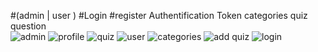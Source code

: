 #(admin | user )
#Login 
#register
Authentification Token
 categories 
 quiz 
 question  
![admin](https://user-images.githubusercontent.com/49809803/214031305-8f6ff416-cbb3-49ca-8c40-ddf57fba8256.PNG)
![profile](https://user-images.githubusercontent.com/49809803/214031323-dc0baeaa-4255-4ca9-9800-15226bdb96f3.PNG)
![quiz](https://user-images.githubusercontent.com/49809803/214031340-847a191b-bd51-4c0d-871c-03cd7ade0389.PNG)
![user](https://user-images.githubusercontent.com/49809803/214031352-ec5314f5-4a96-495b-b8bc-f1693deaed80.PNG)
![categories](https://user-images.githubusercontent.com/49809803/214031366-13bc7119-964b-4e89-8660-8a0a9b5026a9.PNG)
![add quiz](https://user-images.githubusercontent.com/49809803/214031394-737186b8-d46c-430b-aa58-1542be682d73.PNG)
![login](https://user-images.githubusercontent.com/49809803/214031409-b28d130d-dbb3-4573-9c08-f5d068aeb0c3.PNG)
